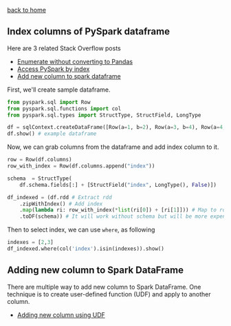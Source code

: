 [back to home](../README.md)

## Index columns of PySpark dataframe

Here are 3 related Stack Overflow posts

- [Enumerate without converting to Pandas](http://stackoverflow.com/questions/32760888/pyspark-dataframes-way-to-enumerate-without-converting-to-pandas)
- [Access PySpark by index](http://stackoverflow.com/questions/39544796/pyspark-spark-how-to-select-last-row-and-also-how-to-access-pyspark-dataframe-b)
- [Add new column to spark dataframe](http://stackoverflow.com/questions/33681487/how-do-i-add-a-new-column-to-spark-data-frame-pyspark)


First, we'll create sample dataframe.

```python
from pyspark.sql import Row
from pyspark.sql.functions import col
from pyspark.sql.types import StructType, StructField, LongType

df = sqlContext.createDataFrame([Row(a=1, b=2), Row(a=3, b=4), Row(a=4, b=6), Row(a=5, b=9)])
df.show() # example dataframe
```

Now, we can grab columns from the dataframe and add index column to it.

```python
row = Row(df.columns)
row_with_index = Row(df.columns.append("index"))

schema  = StructType(
    df.schema.fields[:] + [StructField("index", LongType(), False)])

df_indexed = (df.rdd # Extract rdd
    .zipWithIndex() # Add index
    .map(lambda ri: row_with_index(*list(ri[0]) + [ri[1]])) # Map to rows
    .toDF(schema)) # It will work without schema but will be more expensive
```

Then to select index, we can use `where`, as following

```python
indexes = [2,3]
df_indexed.where(col('index').isin(indexes)).show()
```


## Adding new column to Spark DataFrame

There are multiple way to add new column to Spark DataFrame. One technique is to
create user-defined function (UDF) and apply to another column.

- [Adding new column using UDF](http://stackoverflow.com/questions/33681487/how-do-i-add-a-new-column-to-spark-data-frame-pyspark)
